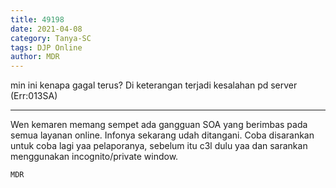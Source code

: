 ```yaml
---
title: 49198
date: 2021-04-08
category: Tanya-SC
tags: DJP Online
author: MDR
---
```


min ini kenapa gagal terus? Di keterangan terjadi kesalahan pd server (Err:013SA)

---

Wen kemaren memang sempet ada gangguan SOA yang berimbas pada semua layanan online. Infonya sekarang udah ditangani. Coba disarankan untuk coba lagi yaa pelaporanya, sebelum itu c3l dulu yaa dan sarankan menggunakan incognito/private window.

`MDR`

